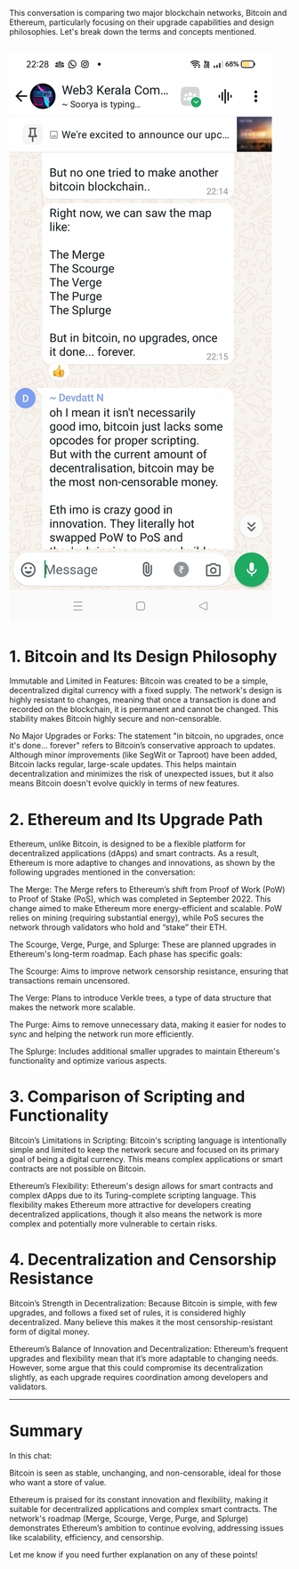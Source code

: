 This conversation is comparing two major blockchain networks, Bitcoin and Ethereum, particularly focusing on their upgrade capabilities and design philosophies. Let's break down the terms and concepts mentioned.

![conversation](https://github.com/djmahe4/web3-learnings/blob/main/misc/Screenshot_2024-10-31-22-28-55-23_6012fa4d4ddec268fc5c7112cbb265e7.jpg)
---

# 1. Bitcoin and Its Design Philosophy

Immutable and Limited in Features:
Bitcoin was created to be a simple, decentralized digital currency with a fixed supply. The network's design is highly resistant to changes, meaning that once a transaction is done and recorded on the blockchain, it is permanent and cannot be changed. This stability makes Bitcoin highly secure and non-censorable.

No Major Upgrades or Forks:
The statement "in bitcoin, no upgrades, once it's done... forever" refers to Bitcoin’s conservative approach to updates. Although minor improvements (like SegWit or Taproot) have been added, Bitcoin lacks regular, large-scale updates. This helps maintain decentralization and minimizes the risk of unexpected issues, but it also means Bitcoin doesn't evolve quickly in terms of new features.


# 2. Ethereum and Its Upgrade Path

Ethereum, unlike Bitcoin, is designed to be a flexible platform for decentralized applications (dApps) and smart contracts. As a result, Ethereum is more adaptive to changes and innovations, as shown by the following upgrades mentioned in the conversation:

The Merge:
The Merge refers to Ethereum’s shift from Proof of Work (PoW) to Proof of Stake (PoS), which was completed in September 2022. This change aimed to make Ethereum more energy-efficient and scalable. PoW relies on mining (requiring substantial energy), while PoS secures the network through validators who hold and “stake” their ETH.

The Scourge, Verge, Purge, and Splurge: These are planned upgrades in Ethereum's long-term roadmap. Each phase has specific goals:

The Scourge: Aims to improve network censorship resistance, ensuring that transactions remain uncensored.

The Verge: Plans to introduce Verkle trees, a type of data structure that makes the network more scalable.

The Purge: Aims to remove unnecessary data, making it easier for nodes to sync and helping the network run more efficiently.

The Splurge: Includes additional smaller upgrades to maintain Ethereum's functionality and optimize various aspects.



# 3. Comparison of Scripting and Functionality

Bitcoin’s Limitations in Scripting:
Bitcoin's scripting language is intentionally simple and limited to keep the network secure and focused on its primary goal of being a digital currency. This means complex applications or smart contracts are not possible on Bitcoin.

Ethereum’s Flexibility:
Ethereum's design allows for smart contracts and complex dApps due to its Turing-complete scripting language. This flexibility makes Ethereum more attractive for developers creating decentralized applications, though it also means the network is more complex and potentially more vulnerable to certain risks.


# 4. Decentralization and Censorship Resistance

Bitcoin’s Strength in Decentralization:
Because Bitcoin is simple, with few upgrades, and follows a fixed set of rules, it is considered highly decentralized. Many believe this makes it the most censorship-resistant form of digital money.

Ethereum’s Balance of Innovation and Decentralization:
Ethereum’s frequent upgrades and flexibility mean that it’s more adaptable to changing needs. However, some argue that this could compromise its decentralization slightly, as each upgrade requires coordination among developers and validators.



---

# Summary

In this chat:

Bitcoin is seen as stable, unchanging, and non-censorable, ideal for those who want a store of value.

Ethereum is praised for its constant innovation and flexibility, making it suitable for decentralized applications and complex smart contracts. The network's roadmap (Merge, Scourge, Verge, Purge, and Splurge) demonstrates Ethereum’s ambition to continue evolving, addressing issues like scalability, efficiency, and censorship.


Let me know if you need further explanation on any of these points!
